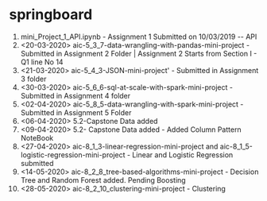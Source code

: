 # springboard
1. mini_Project_1_API.ipynb - Assignment 1 Submitted on 10/03/2019 -- API
2. <20-03-2020> aic-5_3_7-data-wrangling-with-pandas-mini-project - Submitted in Assignment 2 Folder | Assignment 2 Starts from Section I - Q1 line No 14
3. <21-03-2020> aic-5_4_3-JSON-mini-project' - Submitted in Assignment 3 folder
4. <30-03-2020> aic-5_6_6-sql-at-scale-with-spark-mini-project - Submitted in Assignment 4 folder
5. <02-04-2020> aic-5_8_5-data-wrangling-with-spark-mini-project - Submitted in Assignment 5 Folder
6. <06-04-2020> 5.2-Capstone Data added
7. <09-04-2020> 5.2- Capstone Data added - Added Column Pattern NoteBook
8. <27-04-2020> aic-8_1_3-linear-regression-mini-project and aic-8_1_5-logistic-regression-mini-project -  Linear and Logistic Regression submitted
9. <14-05-2020> aic-8_2_8_tree-based-algorithms-mini-project - Decision Tree and Random Forest added. Pending Boosting
10. <28-05-2020> aic-8_2_10_clustering-mini-project - Clustering 
